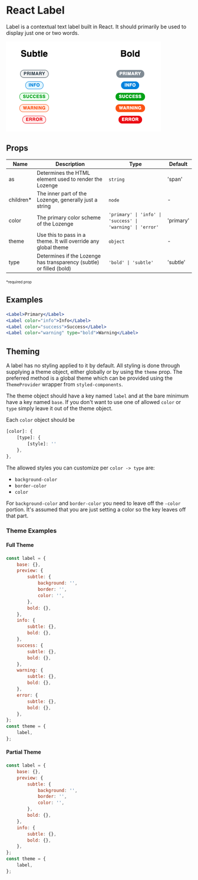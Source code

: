 # React Label

Label is a contextual text label built in React. It should primarily be used to display just one or two words.

![Label Example](label_example.png)

## Props

| Name       | Description                                                          | Type                                                   | Default   |
| ---------- | -------------------------------------------------------------------- | ------------------------------------------------------ | --------- |
| as         | Determines the HTML element used to render the Lozenge               | `string`                                               | 'span'    |
| children\* | The inner part of the Lozenge, generally just a string               | `node`                                                 | -         |
| color      | The primary color scheme of the Lozenge                              | `'primary' \| 'info' \| 'success' \| 'warning' \| 'error'` | 'primary' |
| theme      | Use this to pass in a theme. It will override any global theme       | `object`                                               | -         |
| type       | Determines if the Lozenge has transparency (subtle) or filled (bold) | `'bold' \| 'subtle'`                                    | 'subtle'  |

<span style="font-size: 10px;">\*required prop</span>

## Examples

```jsx
<Label>Primary</Label>
<Label color="info">Info</Label>
<Label color="success">Success</Label>
<Label color="warning" type="bold">Warning</Label>
```

## Theming

A label has no styling applied to it by default. All styling is done through supplying a theme object, either globally or by using the `theme` prop. The preferred method is a global theme which can be provided using the `ThemeProvider` wrapper from `styled-components`.

The theme object should have a key named `label` and at the bare minimum have a key named `base`. If you don't want to use one of allowed `color` or `type` simply leave it out of the theme object.

Each `color` object should be

```javascript
[color]: {
    [type]: {
        [style]: ''
    },
},
```

The allowed styles you can customize per `color -> type` are:

-   `background-color`
-   `border-color`
-   `color`

For `background-color` and `border-color` you need to leave off the `-color` portion. It's assumed that you are just setting a color so the key leaves off that part.

### Theme Examples

#### Full Theme

```javascript
const label = {
    base: {},
    preview: {
        subtle: {
            background: '',
            border: '',
            color: '',
        },
        bold: {},
    },
    info: {
        subtle: {},
        bold: {},
    },
    success: {
        subtle: {},
        bold: {},
    },
    warning: {
        subtle: {},
        bold: {},
    },
    error: {
        subtle: {},
        bold: {},
    },
};
const theme = {
    label,
};
```

#### Partial Theme

```javascript
const label = {
    base: {},
    preview: {
        subtle: {
            background: '',
            border: '',
            color: '',
        },
        bold: {},
    },
    info: {
        subtle: {},
        bold: {},
    },
};
const theme = {
    label,
};
```
